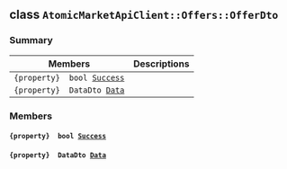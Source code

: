 ## class `AtomicMarketApiClient::Offers::OfferDto` 

### Summary

 Members                        | Descriptions                                
--------------------------------|---------------------------------------------
`{property}  bool `[`Success`](#class_atomic_market_api_client_1_1_offers_1_1_offer_dto_1a506fb037fbb6bfe8f254c021a2c3cfac) | 
`{property}  DataDto `[`Data`](#class_atomic_market_api_client_1_1_offers_1_1_offer_dto_1a65c0779654774581967081cf3136bd84) | 

### Members

#### `{property}  bool `[`Success`](#class_atomic_market_api_client_1_1_offers_1_1_offer_dto_1a506fb037fbb6bfe8f254c021a2c3cfac) 

#### `{property}  DataDto `[`Data`](#class_atomic_market_api_client_1_1_offers_1_1_offer_dto_1a65c0779654774581967081cf3136bd84) 

